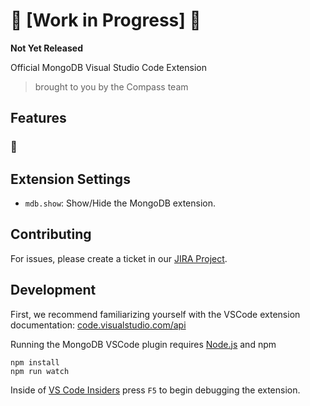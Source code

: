 # :construction: [Work in Progress] :construction:

**Not Yet Released**

Official MongoDB Visual Studio Code Extension

> brought to you by the Compass team

## Features

### :construction:

## Extension Settings

* `mdb.show`: Show/Hide the MongoDB extension.

## Contributing

For issues, please create a ticket in our [JIRA
Project](https://jira.mongodb.org/browse/VSCODE).

## Development

First, we recommend familiarizing yourself with the VSCode extension documentation:
[code.visualstudio.com/api](https://code.visualstudio.com/api)

Running the MongoDB VSCode plugin requires [Node.js](https://nodejs.org) and npm

```shell
npm install
npm run watch
```

Inside of [VS Code Insiders](https://code.visualstudio.com/insiders/) press `F5` to begin debugging the extension.

